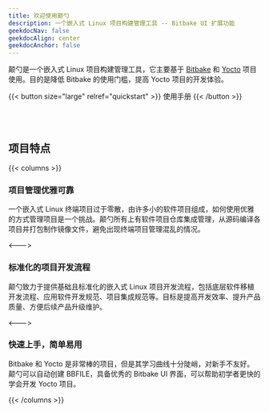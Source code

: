 ```yaml
---
title: 欢迎使用颠勺
description: 一个嵌入式 Linux 项目构建管理工具 -- Bitbake UI 扩展功能
geekdocNav: false
geekdocAlign: center
geekdocAnchor: false
---
```


<!-- markdownlint-capture -->
<!-- markdownlint-disable MD033 -->

<!-- markdownlint-restore -->

颠勺是一个嵌入式 Linux 项目构建管理工具，它主要基于 [Bitbake](https://github.com/openembedded/bitbake) 和 [Yocto](https://www.yoctoproject.org/) 项目使用。目的是降低 Bitbake 的使用门槛，提高 Yocto 项目的开发体验。

{{< button size="large" relref="quickstart" >}}  使用手册  {{< /button >}}

<br>
<br>

## 项目特点

{{< columns >}}

### 项目管理优雅可靠

一个嵌入式 Linux 终端项目过于零散，由许多小的软件项目组成，如何使用优雅的方式管理项目是一个挑战。颠勺所有上有软件项目仓库集成管理，从源码编译各项目并打包制作镜像文件，避免出现终端项目管理混乱的情况。

<--->

### 标准化的项目开发流程

颠勺致力于提供基础且标准化的嵌入式 Linux 项目开发流程，包括底层软件移植开发流程、应用软件开发规范、项目集成规范等。目标是提高开发效率、提升产品质量、方便后续产品升级维护。

<--->

### 快速上手，简单易用

Bitbake 和 Yocto 是非常棒的项目，但是其学习曲线十分陡峭，对新手不友好。颠勺可以自动创建 BBFILE，具备优秀的 Bitbake UI 界面，可以帮助初学者更快的学会开发 Yocto 项目。

{{< /columns >}}